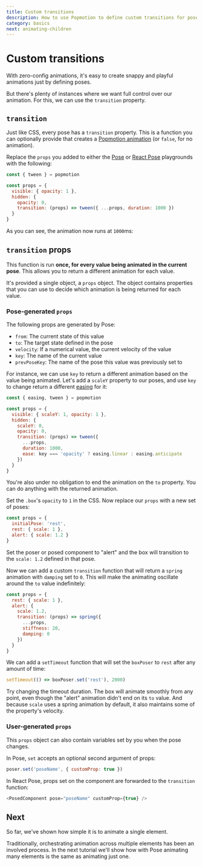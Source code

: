 ```yaml
---
title: Custom transitions
description: How to use Popmotion to define custom transitions for posers
category: basics
next: animating-children
---
```


# Custom transitions

With zero-config animations, it's easy to create snappy and playful animations just by defining poses.

But there's plenty of instances where we want full control over our animation. For this, we can use the `transition` property.

## `transition`

Just like CSS, every pose has a `transition` property. This is a function you can optionally provide that creates a [Popmotion animation](/api) (or `false`, for no animation).

Replace the `props` you added to either the [Pose](https://codepen.io/popmotion/pen/bvqJbV?editors=0010) or [React Pose](https://codepen.io/popmotion/pen/mxmrPZ?editors=0010) playgrounds with the following:

```javascript
const { tween } = popmotion

const props = {
  visible: { opacity: 1 },
  hidden: {
    opacity: 0,
    transition: (props) => tween({ ...props, duration: 1000 })
  }
}
```

As you can see, the animation now runs at `1000`ms: 

<CodePen id="qoVXKj" />

## `transition` props

This function is run **once, for every value being animated in the current pose**. This allows you to return a different animation for each value.

It's provided a single object, a `props` object. The object contains properties that you can use to decide which animation is being returned for each value.

### Pose-generated `props`

The following props are generated by Pose:

- `from`: The current state of this value
- `to`: The target state defined in the pose
- `velocity`: If a numerical value, the current velocity of the value
- `key`: The name of the current value
- `prevPoseKey`: The name of the pose this value was previously set to

For instance, we can use `key` to return a different animation based on the value being animated. Let's add a `scaleY` property to our poses, and use `key` to change return a different [easing](/api/easing) for it:

```javascript
const { easing, tween } = popmotion

const props = {
  visible: { scaleY: 1, opacity: 1 },
  hidden: {
    scaleY: 0,
    opacity: 0,
    transition: (props) => tween({
      ...props,
      duration: 1000,
      ease: key === 'opacity' ? easing.linear : easing.anticipate
    })
  }
}
```

<CodePen id="wmPrKV" />

You're also under no obligation to end the animation on the `to` property. You can do anything with the returned animation.

Set the `.box`'s `opacity` to `1` in the CSS. Now replace our `props` with a new set of poses:

```javascript
const props = {
  initialPose: 'rest',
  rest: { scale: 1 },
  alert: { scale: 1.2 }
}
```

Set the poser or posed component to "alert" and the box will transition to the `scale: 1.2` defined in that pose.

Now we can add a custom `transition` function that will return a `spring` animation with `damping` set to `0`. This will make the animating oscillate around the `to` value indefinitely:

```javascript
const props = {
  rest: { scale: 1 },
  alert: {
    scale: 1.2,
    transition: (props) => spring({
      ...props,
      stiffness: 20,
      damping: 0
    })
  }
}
```

<CodePen id="mxqBOo" />

We can add a `setTimeout` function that will set the `boxPoser` to `rest` after any amount of time:

```javascript
setTimeout(() => boxPoser.set('rest'), 2000)
```

Try changing the timeout duration. The box will animate smoothly from any point, even though the "alert" animation didn't end on its `to` value. And because `scale` uses a spring animation by default, it also maintains some of the property's velocity.

### User-generated `props`

This `props` object can also contain variables set by you when the pose changes.

In Pose, `set` accepts an optional second argument of props:

```javascript
poser.set('poseName', { customProp: true })
```

In React Pose, props set on the component are forwarded to the `transition` function:

```javascript
<PosedComponent pose="poseName" customProp={true} />
```

## Next

So far, we've shown how simple it is to animate a single element.

Traditionally, orchestrating animation across multiple elements has been an involved process. In the next tutorial we'll show how with Pose animating many elements is the same as animating just one.
